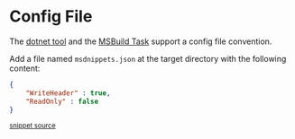 <!--
GENERATED FILE - DO NOT EDIT
This file was generated by [MarkdownSnippets](https://github.com/SimonCropp/MarkdownSnippets).
Source File: /docs/mdsource/config-file.source.md
To change this file edit the source file and then run MarkdownSnippets.
-->
# Config File

The [dotnet tool](/MarkdownSnippets#installation) and the [MSBuild Task](msbuild.md) support a config file convention.

Add a file named `msdnippets.json` at the target directory with the following content:

<!-- snippet: sampleConfig.json -->
```json
{
    "WriteHeader" : true,
    "ReadOnly" : false
}
```
<sup>[snippet source](/src/ConfigReader.Tests/sampleConfig.json#L1-L4)</sup>
<!-- endsnippet -->
